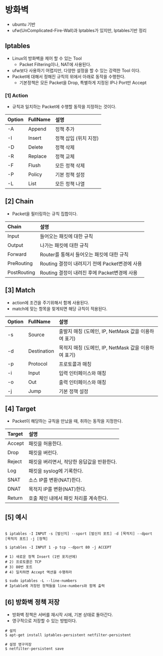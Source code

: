 # 방화벽

- ubuntu 기반
- ufw(UnComplicated-Fire-Wall)과 Iptables가 있지만, Iptables기반 정리

## Iptables

- Linux의 방화벽을 제어 할 수 있는 Tool
    - Packet Filtering이나, NAT에 사용된다.
- ufw보다 사용하기 어렵지만, 다양한 설정을 할 수 있는 강력한 Tool 이다.
- Packet에 대해서 정해진 규칙의 위에서 아래로 동작을 수행한다.
    - 기본정책은 모든 Packet을 Drop, 특별하게 지정된 IP나 Port만 Accept

### [1] Action

- 규칙과 일치하는 Packet에 수행할 동작을 지정하는 것이다.

| Option| FullName| 설명            |
|:------|:------|:--------------|
| -A    | Append | 정책 추가         |
| -I    | Insert | 정책 삽입 (위치 지정) |
| -D    | Delete | 정책 삭제         |
| -R    | Replace | 정책 교체         |
| -F    | Flush   | 모든 정책 삭제      |
| -P    | Policy | 기본 정책 설정      |
| -L    | List    | 모든 정책 나열      |

## [2] Chain

- Packet을 필터링하는 규칙 집합이다.

| Chain       | 설명                                                               |
|:------------|:-----------------------------------------------------------------|
| Input       | 들어오는 패킷에 대한 규칙                                                   |
| Output      | 나가는 패킷에 대한 규칙                                                    |
| Forward     | Router를 통해서 들어오는 패킷에 대한 규칙                                       |
| PreRouting  | Routing 결정이 내려지기 전에 Packet변경에 사용                                 |
| PostRouting | Routing 결정이 내려진 후에 Packet변경에 사용                                  |

## [3] Match

- action에 조건을 주기위해서 함께 사용된다.
- match에 맞는 항목을 찾게되면 해당 규칙이 적용된다.

| Option | FullName    | 설명                                   |
|:-------|:------------|:-------------------------------------|
| -s     | Source      | 출발지 매칭 (도메인, IP, NetMask 값을 이용하여 표기) |
| -d     | Destination | 목적지 매칭 (도메인, IP, NetMask 값을 이용하여 표기) |
| -p     | Protocol    | 프로토콜과 매칭                             |
| -i     | Input       | 입력 인터페이스와 매칭                         |
| -o     | Out         | 출력 인터페이스와 매칭                         |
| -j     | Jump        | 기본 정책 설정                             |

## [4] Target

- Packet이 해당하는 규칙을 만났을 때, 취하는 동작을 지정한다.

| Target      | 설명                    |
|:------------|:----------------------|
| Accept      | 패킷을 허용한다.             |
| Drop      | 패킷을 버린다.              |
| Reject     | 패킷을 버리면서, 적당한 응답값을 반환한다. |
| Log  | 패킷을 syslog에 기록한다.     |
| SNAT | 소스 IP를 변환(NAT)한다. |
| DNAT | 목적지 IP를 변환(NAT)한다.    |
| Return | 호출 체인 내에서 패킷 처리를 계속한다. |


## [5] 예시
```shell

$ iptables -I INPUT -s [발신지] --sport [발신지 포트] -d [목적지] --dport [목적지 포트] -j [정책] 

$ iptables -I INPUT 1 -p tcp --dport 80 -j ACCEPT

# 1) 새로운 정책 Insert (1번 포지션에)
# 2) 프로토콜은 TCP
# 3) 80번 포트
# 4) 일치하면 Accept 액션을 수행하라

$ sudo iptables -L --line-numbers
# Iptable에 저장된 정책들을 line-numbers와 함께 출력
```


## [6] 방화벽 정책 저장
- 방화벽 정책은 서버를 재시작 시에, 기본 상태로 돌아간다.
- 영구적으로 저장할 수 있는 방법이다.

```shell
# 설치
$ apt-get install iptables-persistent netfilter-persistent

# 설정 영구저장
$ netfilter-persistent save
```

